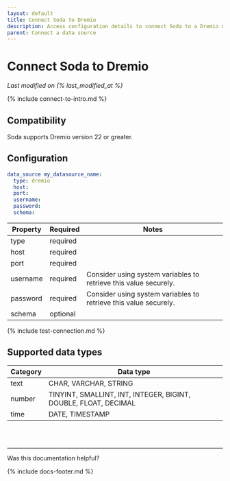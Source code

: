 ```yaml
---
layout: default
title: Connect Soda to Dremio
description: Access configuration details to connect Soda to a Dremio data source.
parent: Connect a data source
---
```


# Connect Soda to Dremio
*Last modified on {% last_modified_at %}*

{% include connect-to-intro.md %}

## Compatibility
Soda supports Dremio version 22 or greater.

## Configuration

```yaml
data_source my_datasource_name:
  type: dremio
  host: 
  port: 
  username:
  password: 
  schema:
```

| Property  | Required | Notes                                                            |
| --------- | -------- | -----------------------------------------------------------------|
| type      | required |                                                                  |
| host      | required |                                                                  |
| port      | required |                                                                  |
| username  | required | Consider using system variables to retrieve this value securely. |
| password  | required | Consider using system variables to retrieve this value securely. |
| schema    | optional |                                                                  |


{% include test-connection.md %}


## Supported data types

| Category | Data type                                                       |
| -------- | --------------------------------------------------------------- |
| text     | CHAR, VARCHAR, STRING                                           |
| number   | TINYINT, SMALLINT, INT, INTEGER, BIGINT, DOUBLE, FLOAT, DECIMAL |
| time     | DATE, TIMESTAMP                                                 |

<br />
<br />

---

Was this documentation helpful?

<!-- LikeBtn.com BEGIN -->
<span class="likebtn-wrapper" data-theme="tick" data-i18n_like="Yes" data-ef_voting="grow" data-show_dislike_label="true" data-counter_zero_show="true" data-i18n_dislike="No"></span>
<script>(function(d,e,s){if(d.getElementById("likebtn_wjs"))return;a=d.createElement(e);m=d.getElementsByTagName(e)[0];a.async=1;a.id="likebtn_wjs";a.src=s;m.parentNode.insertBefore(a, m)})(document,"script","//w.likebtn.com/js/w/widget.js");</script>
<!-- LikeBtn.com END -->

{% include docs-footer.md %}
